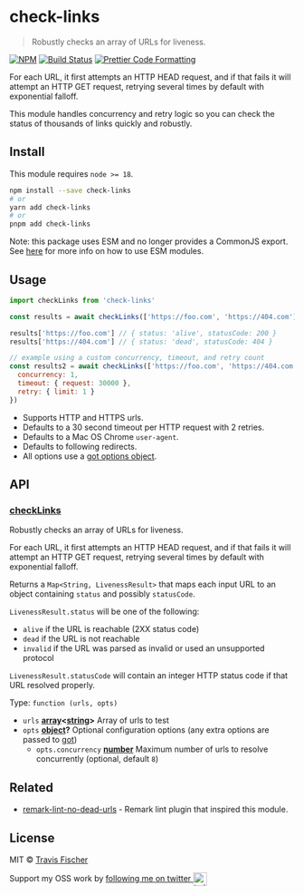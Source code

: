 # check-links

> Robustly checks an array of URLs for liveness.

[![NPM](https://img.shields.io/npm/v/check-links.svg)](https://www.npmjs.com/package/check-links) [![Build Status](https://github.com/transitive-bullshit/check-links/actions/workflows/test.yml/badge.svg)](https://github.com/transitive-bullshit/check-links/actions/workflows/test.yml) [![Prettier Code Formatting](https://img.shields.io/badge/code_style-prettier-brightgreen.svg)](https://prettier.io)

For each URL, it first attempts an HTTP HEAD request, and if that fails it will attempt
an HTTP GET request, retrying several times by default with exponential falloff.

This module handles concurrency and retry logic so you can check the status of thousands
of links quickly and robustly.

## Install

This module requires `node >= 18`.

```bash
npm install --save check-links
# or
yarn add check-links
# or
pnpm add check-links
```

Note: this package uses ESM and no longer provides a CommonJS export. See [here](https://gist.github.com/sindresorhus/a39789f98801d908bbc7ff3ecc99d99c) for more info on how to use ESM modules.

## Usage

```js
import checkLinks from 'check-links'

const results = await checkLinks(['https://foo.com', 'https://404.com'])

results['https://foo.com'] // { status: 'alive', statusCode: 200 }
results['https://404.com'] // { status: 'dead', statusCode: 404 }

// example using a custom concurrency, timeout, and retry count
const results2 = await checkLinks(['https://foo.com', 'https://404.com'], {
  concurrency: 1,
  timeout: { request: 30000 },
  retry: { limit: 1 }
})
```

- Supports HTTP and HTTPS urls.
- Defaults to a 30 second timeout per HTTP request with 2 retries.
- Defaults to a Mac OS Chrome `user-agent`.
- Defaults to following redirects.
- All options use a [got options object](https://github.com/sindresorhus/got/blob/main/documentation/2-options.md).

## API

<!-- Generated by documentation.js. Update this documentation by updating the source code. -->

### [checkLinks](https://github.com/transitive-bullshit/check-links/blob/cf5fbcf0fc0bd150097034887b7c132384794549/index.js#L34-L51)

Robustly checks an array of URLs for liveness.

For each URL, it first attempts an HTTP HEAD request, and if that fails it will attempt
an HTTP GET request, retrying several times by default with exponential falloff.

Returns a `Map<String, LivenessResult>` that maps each input URL to an object
containing `status` and possibly `statusCode`.

`LivenessResult.status` will be one of the following:

- `alive` if the URL is reachable (2XX status code)
- `dead` if the URL is not reachable
- `invalid` if the URL was parsed as invalid or used an unsupported protocol

`LivenessResult.statusCode` will contain an integer HTTP status code if that URL resolved
properly.

Type: `function (urls, opts)`

- `urls` **[array](https://developer.mozilla.org/docs/Web/JavaScript/Reference/Global_Objects/Array)&lt;[string](https://developer.mozilla.org/docs/Web/JavaScript/Reference/Global_Objects/String)>** Array of urls to test
- `opts` **[object](https://developer.mozilla.org/docs/Web/JavaScript/Reference/Global_Objects/Object)?** Optional configuration options (any extra options are passed to [got](https://github.com/sindresorhus/got#options))
  - `opts.concurrency` **[number](https://developer.mozilla.org/docs/Web/JavaScript/Reference/Global_Objects/Number)** Maximum number of urls to resolve concurrently (optional, default `8`)

## Related

- [remark-lint-no-dead-urls](https://github.com/davidtheclark/remark-lint-no-dead-urls) - Remark lint plugin that inspired this module.

## License

MIT © [Travis Fischer](https://github.com/transitive-bullshit)

Support my OSS work by <a href="https://twitter.com/transitive_bs">following me on twitter <img src="https://storage.googleapis.com/saasify-assets/twitter-logo.svg" alt="twitter" height="24px" align="center"></a>
